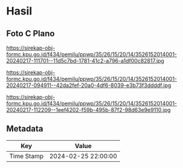 # Hasil

## Foto C Plano

https://sirekap-obj-formc.kpu.go.id/f434/pemilu/ppwp/35/26/15/20/14/3526152014001-20240217-111701--11d5c7bd-1781-41c2-a796-a1df00c82817.jpg

https://sirekap-obj-formc.kpu.go.id/f434/pemilu/ppwp/35/26/15/20/14/3526152014001-20240217-094911--42da2fef-20a0-4df6-8039-e3b73f3ddddf.jpg

https://sirekap-obj-formc.kpu.go.id/f434/pemilu/ppwp/35/26/15/20/14/3526152014001-20240217-112209--1eef4202-f59b-495b-87f2-98d63e9e9110.jpg


## Metadata

| Key        | Value               |
| ---------- | ------------------- |
| Time Stamp | 2024-02-25 22:00:00 |



